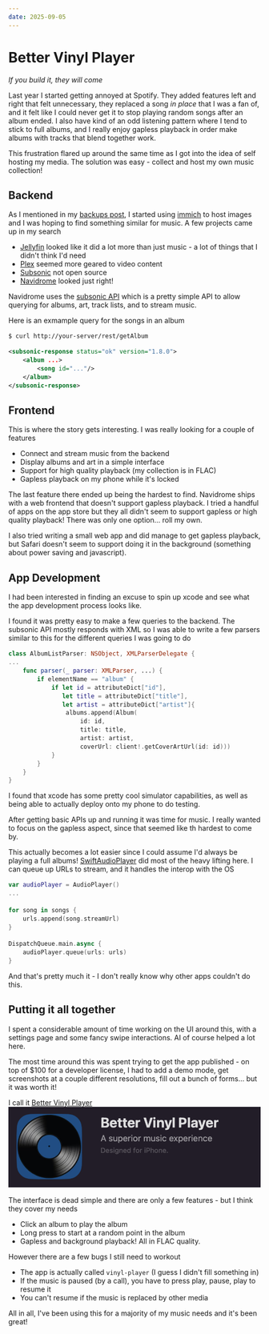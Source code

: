 ```yaml
---
date: 2025-09-05
---
```


# Better Vinyl Player
_If you build it, they will come_

Last year I started getting annoyed at Spotify.
They added features left and right that felt unnecessary, they replaced a song _in place_ that I was a fan of, and it felt like I could never get it to stop playing random songs after an album ended.
I also have kind of an odd listening pattern where I tend to stick to full albums, and I really enjoy gapless playback in order make albums with tracks that blend together work.

This frustration flared up around the same time as I got into the idea of self hosting my media. The solution was easy - collect and host my own music collection!

## Backend
As I mentioned in my [backups post](../002_backups/index.md), I started using [immich](https://immich.app) to host images and I was hoping to find something similar for music. A few projects came up in my search

 * [Jellyfin](https://jellyfin.org) looked like it did a lot more than just music - a lot of things that I didn't think I'd need
 * [Plex](https://www.plex.tv) seemed more geared to video content
 * [Subsonic](https://subsonic.org/pages/index.jsp) not open source
 * [Navidrome](https://www.navidrome.org) looked just right!

Navidrome uses the [subsonic API](https://subsonic.org/pages/api.jsp) which is a pretty simple API to allow querying for albums, art, track lists, and to stream music.


Here is an exmample query for the songs in an album
```bash
$ curl http://your-server/rest/getAlbum
```

```xml
<subsonic-response status="ok" version="1.8.0">
    <album ...>
        <song id="..."/>
    </album>
</subsonic-response>

```

## Frontend
This is where the story gets interesting. I was really looking for a couple of features

 * Connect and stream music from the backend
 * Display albums and art in a simple interface
 * Support for high quality playback (my collection is in FLAC)
 * Gapless playback on my phone while it's locked

The last feature there ended up being the hardest to find.
Navidrome ships with a web frontend that doesn't support gapless playback.
I tried a handful of apps on the app store but they all didn't seem to support gapless or high quality playback! There was only one option... roll my own.

I also tried writing a small web app and did manage to get gapless playback, but Safari doesn't seem to support doing it in the background (something about power saving and javascript).

## App Development
I had been interested in finding an excuse to spin up xcode and see what the app development process looks like. 

I found it was pretty easy to make a few queries to the backend. The subsonic API mostly responds with XML so I was able to write a few parsers similar to this for the different queries I was going to do 

```swift
class AlbumListParser: NSObject, XMLParserDelegate {
...
    func parser(_ parser: XMLParser, ...) {
        if elementName == "album" {
            if let id = attributeDict["id"],
               let title = attributeDict["title"],
               let artist = attributeDict["artist"]{
                albums.append(Album(
                    id: id,
                    title: title,
                    artist: artist,
                    coverUrl: client!.getCoverArtUrl(id: id)))
            }
        }
    }
}
```

I found that xcode has some pretty cool simulator capabilities, as well as being able to actually deploy onto my phone to do testing.

After getting basic APIs up and running it was time for music.
I really wanted to focus on the gapless aspect, since that seemed like th hardest to come by.

This actually becomes a lot easier since I could assume I'd always be playing a full albums! [SwiftAudioPlayer](https://github.com/tanhakabir/SwiftAudioPlayer) did most of the heavy lifting here.
I can queue up URLs to stream, and it handles the interop with the OS

```swift
var audioPlayer = AudioPlayer()
...

for song in songs {
    urls.append(song.streamUrl)
}

DispatchQueue.main.async {
    audioPlayer.queue(urls: urls)
}
```

And that's pretty much it - I don't really know why other apps couldn't do this.

## Putting it all together
I spent a considerable amount of time working on the UI around this, with a settings page and some fancy swipe interactions. AI of course helped a lot here.

The most time around this was spent trying to get the app published - on top of $100 for a developer license, I had to add a demo mode, get screenshots at a couple different resolutions, fill out a bunch of forms... but it was worth it!


I call it [Better Vinyl Player](https://apps.apple.com/us/app/better-vinyl-player/id6737782180)
![App Store](app_store.png)

The interface is dead simple and there are only a few features - but I think they cover my needs

 * Click an album to play the album
 * Long press to start at a random point in the album
 * Gapless and background playback! All in FLAC quality.

However there are a few bugs I still need to workout

 * The app is actually called `vinyl-player` (I guess I didn't fill something in)
 * If the music is paused (by a call), you have to press play, pause, play to resume it
 * You can't resume if the music is replaced by other media


All in all, I've been using this for a majority of my music needs and it's been great! 
